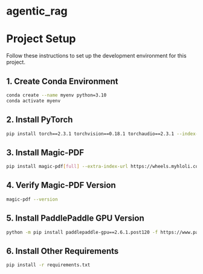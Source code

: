 # agentic_rag

# Project Setup

Follow these instructions to set up the development environment for this project.

## 1. Create Conda Environment

```bash
conda create --name myenv python=3.10
conda activate myenv
```

## 2. Install PyTorch
```bash
pip install torch==2.3.1 torchvision==0.18.1 torchaudio==2.3.1 --index-url https://download.pytorch.org/whl/cu118
```

## 3. Install Magic-PDF
```bash
pip install magic-pdf[full] --extra-index-url https://wheels.myhloli.com
```

## 4. Verify Magic-PDF Version
```bash
magic-pdf --version
```

## 5. Install PaddlePaddle GPU Version
```bash
python -m pip install paddlepaddle-gpu==2.6.1.post120 -f https://www.paddlepaddle.org.cn/whl/windows/mkl/avx/stable.html
```

## 6. Install Other Requirements
```bash
pip install -r requirements.txt
```